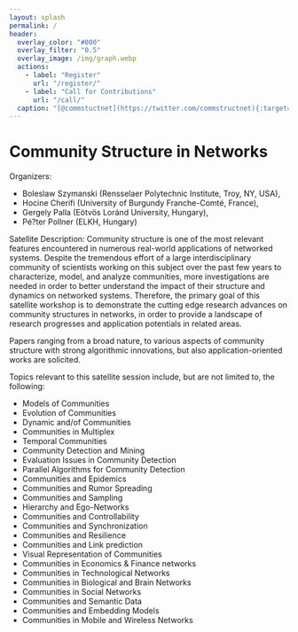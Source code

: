 ```yaml
---
layout: splash
permalink: /
header:
  overlay_color: "#000"
  overlay_filter: "0.5"
  overlay_image: /img/graph.webp
  actions:
    - label: "Register"
      url: "/register/"
    - label: "Call for Contributions"
      url: "/call/"
  caption: "[@commstuctnet](https://twitter.com/commstructnet){:target='_blank'}"
---
```


# Community Structure in Networks

Organizers: 
* Boleslaw Szymanski (Rensselaer Polytechnic Institute, Troy, NY, USA), 
* Hocine Cherifi (University of Burgundy Franche-Comté, France), 
* Gergely Palla (Eötvös Loránd University, Hungary),
* Pé?ter Pollner (ELKH, Hungary)

Satellite Description: 
Community structure is one of the most relevant features encountered in numerous real-world applications of networked systems. Despite the tremendous effort of a large interdisciplinary community of scientists working on this subject over the past few years to characterize, model, and analyze communities, more investigations are needed in order to better understand the impact of their structure and dynamics on networked systems. Therefore, the primary goal of this satellite workshop is to demonstrate the cutting edge research advances on community structures in networks, in order to provide a landscape of research progresses and application potentials in related areas.

Papers ranging from a broad nature, to various aspects of community structure with strong algorithmic innovations, but also application-oriented works are solicited.

Topics relevant to this satellite session include, but are not limited to, the following:
* Models of Communities
* Evolution of Communities
* Dynamic and/of Communities
* Communities in Multiplex
* Temporal Communities
* Community Detection and Mining
* Evaluation Issues in Community Detection
* Parallel Algorithms for Community Detection
* Communities and Epidemics
* Communities and Rumor Spreading
* Communities and Sampling
* Hierarchy and Ego-Networks
* Communities and Controllability
* Communities and Synchronization
* Communities and Resilience
* Communities and Link prediction
* Visual Representation of Communities
* Communities in Economics & Finance networks
* Communities in Technological Networks
* Communities in Biological and Brain Networks
* Communities in Social Networks
* Communities and Semantic Data
* Communities and Embedding Models
* Communities in Mobile and Wireless Networks


